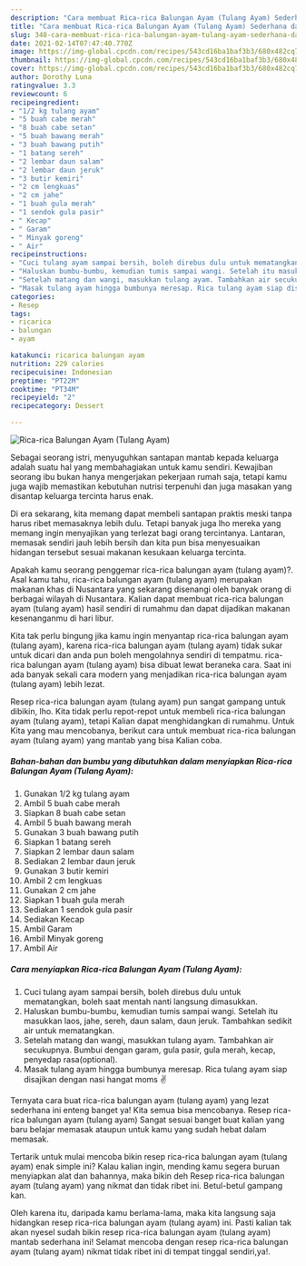 ```yaml
---
description: "Cara membuat Rica-rica Balungan Ayam (Tulang Ayam) Sederhana dan Mudah Dibuat"
title: "Cara membuat Rica-rica Balungan Ayam (Tulang Ayam) Sederhana dan Mudah Dibuat"
slug: 348-cara-membuat-rica-rica-balungan-ayam-tulang-ayam-sederhana-dan-mudah-dibuat
date: 2021-02-14T07:47:40.770Z
image: https://img-global.cpcdn.com/recipes/543cd16ba1baf3b3/680x482cq70/rica-rica-balungan-ayam-tulang-ayam-foto-resep-utama.jpg
thumbnail: https://img-global.cpcdn.com/recipes/543cd16ba1baf3b3/680x482cq70/rica-rica-balungan-ayam-tulang-ayam-foto-resep-utama.jpg
cover: https://img-global.cpcdn.com/recipes/543cd16ba1baf3b3/680x482cq70/rica-rica-balungan-ayam-tulang-ayam-foto-resep-utama.jpg
author: Dorothy Luna
ratingvalue: 3.3
reviewcount: 6
recipeingredient:
- "1/2 kg tulang ayam"
- "5 buah cabe merah"
- "8 buah cabe setan"
- "5 buah bawang merah"
- "3 buah bawang putih"
- "1 batang sereh"
- "2 lembar daun salam"
- "2 lembar daun jeruk"
- "3 butir kemiri"
- "2 cm lengkuas"
- "2 cm jahe"
- "1 buah gula merah"
- "1 sendok gula pasir"
- " Kecap"
- " Garam"
- " Minyak goreng"
- " Air"
recipeinstructions:
- "Cuci tulang ayam sampai bersih, boleh direbus dulu untuk mematangkan, boleh saat mentah nanti langsung dimasukkan."
- "Haluskan bumbu-bumbu, kemudian tumis sampai wangi. Setelah itu masukkan laos, jahe, sereh, daun salam, daun jeruk. Tambahkan sedikit air untuk mematangkan."
- "Setelah matang dan wangi, masukkan tulang ayam. Tambahkan air secukupnya. Bumbui dengan garam, gula pasir, gula merah, kecap, penyedap rasa(optional)."
- "Masak tulang ayam hingga bumbunya meresap. Rica tulang ayam siap disajikan dengan nasi hangat moms ✌"
categories:
- Resep
tags:
- ricarica
- balungan
- ayam

katakunci: ricarica balungan ayam 
nutrition: 229 calories
recipecuisine: Indonesian
preptime: "PT22M"
cooktime: "PT34M"
recipeyield: "2"
recipecategory: Dessert

---
```



![Rica-rica Balungan Ayam (Tulang Ayam)](https://img-global.cpcdn.com/recipes/543cd16ba1baf3b3/680x482cq70/rica-rica-balungan-ayam-tulang-ayam-foto-resep-utama.jpg)

Sebagai seorang istri, menyuguhkan santapan mantab kepada keluarga adalah suatu hal yang membahagiakan untuk kamu sendiri. Kewajiban seorang ibu bukan hanya mengerjakan pekerjaan rumah saja, tetapi kamu juga wajib memastikan kebutuhan nutrisi terpenuhi dan juga masakan yang disantap keluarga tercinta harus enak.

Di era  sekarang, kita memang dapat membeli santapan praktis meski tanpa harus ribet memasaknya lebih dulu. Tetapi banyak juga lho mereka yang memang ingin menyajikan yang terlezat bagi orang tercintanya. Lantaran, memasak sendiri jauh lebih bersih dan kita pun bisa menyesuaikan hidangan tersebut sesuai makanan kesukaan keluarga tercinta. 



Apakah kamu seorang penggemar rica-rica balungan ayam (tulang ayam)?. Asal kamu tahu, rica-rica balungan ayam (tulang ayam) merupakan makanan khas di Nusantara yang sekarang disenangi oleh banyak orang di berbagai wilayah di Nusantara. Kalian dapat membuat rica-rica balungan ayam (tulang ayam) hasil sendiri di rumahmu dan dapat dijadikan makanan kesenanganmu di hari libur.

Kita tak perlu bingung jika kamu ingin menyantap rica-rica balungan ayam (tulang ayam), karena rica-rica balungan ayam (tulang ayam) tidak sukar untuk dicari dan anda pun boleh mengolahnya sendiri di tempatmu. rica-rica balungan ayam (tulang ayam) bisa dibuat lewat beraneka cara. Saat ini ada banyak sekali cara modern yang menjadikan rica-rica balungan ayam (tulang ayam) lebih lezat.

Resep rica-rica balungan ayam (tulang ayam) pun sangat gampang untuk dibikin, lho. Kita tidak perlu repot-repot untuk membeli rica-rica balungan ayam (tulang ayam), tetapi Kalian dapat menghidangkan di rumahmu. Untuk Kita yang mau mencobanya, berikut cara untuk membuat rica-rica balungan ayam (tulang ayam) yang mantab yang bisa Kalian coba.

<!--inarticleads1-->

##### Bahan-bahan dan bumbu yang dibutuhkan dalam menyiapkan Rica-rica Balungan Ayam (Tulang Ayam):

1. Gunakan 1/2 kg tulang ayam
1. Ambil 5 buah cabe merah
1. Siapkan 8 buah cabe setan
1. Ambil 5 buah bawang merah
1. Gunakan 3 buah bawang putih
1. Siapkan 1 batang sereh
1. Siapkan 2 lembar daun salam
1. Sediakan 2 lembar daun jeruk
1. Gunakan 3 butir kemiri
1. Ambil 2 cm lengkuas
1. Gunakan 2 cm jahe
1. Siapkan 1 buah gula merah
1. Sediakan 1 sendok gula pasir
1. Sediakan  Kecap
1. Ambil  Garam
1. Ambil  Minyak goreng
1. Ambil  Air




<!--inarticleads2-->

##### Cara menyiapkan Rica-rica Balungan Ayam (Tulang Ayam):

1. Cuci tulang ayam sampai bersih, boleh direbus dulu untuk mematangkan, boleh saat mentah nanti langsung dimasukkan.
1. Haluskan bumbu-bumbu, kemudian tumis sampai wangi. Setelah itu masukkan laos, jahe, sereh, daun salam, daun jeruk. Tambahkan sedikit air untuk mematangkan.
1. Setelah matang dan wangi, masukkan tulang ayam. Tambahkan air secukupnya. Bumbui dengan garam, gula pasir, gula merah, kecap, penyedap rasa(optional).
1. Masak tulang ayam hingga bumbunya meresap. Rica tulang ayam siap disajikan dengan nasi hangat moms ✌




Ternyata cara buat rica-rica balungan ayam (tulang ayam) yang lezat sederhana ini enteng banget ya! Kita semua bisa mencobanya. Resep rica-rica balungan ayam (tulang ayam) Sangat sesuai banget buat kalian yang baru belajar memasak ataupun untuk kamu yang sudah hebat dalam memasak.

Tertarik untuk mulai mencoba bikin resep rica-rica balungan ayam (tulang ayam) enak simple ini? Kalau kalian ingin, mending kamu segera buruan menyiapkan alat dan bahannya, maka bikin deh Resep rica-rica balungan ayam (tulang ayam) yang nikmat dan tidak ribet ini. Betul-betul gampang kan. 

Oleh karena itu, daripada kamu berlama-lama, maka kita langsung saja hidangkan resep rica-rica balungan ayam (tulang ayam) ini. Pasti kalian tak akan nyesel sudah bikin resep rica-rica balungan ayam (tulang ayam) mantab sederhana ini! Selamat mencoba dengan resep rica-rica balungan ayam (tulang ayam) nikmat tidak ribet ini di tempat tinggal sendiri,ya!.

